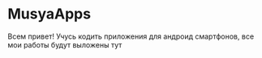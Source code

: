 # MusyaApps
Всем привет! Учусь кодить приложения для андроид смартфонов, все мои работы будут выложены тут
